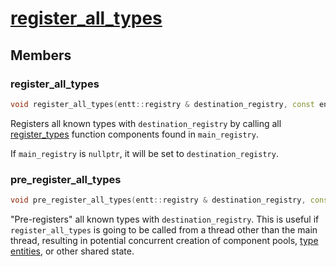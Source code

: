 # [register_all_types](register_all_types.hpp)

## Members

### register_all_types

```cpp
void register_all_types(entt::registry & destination_registry, const entt::registry * main_registry = nullptr) noexcept;
```

Registers all known types with `destination_registry` by calling all [register_types](../functions/register_types.md) function components found in `main_registry`.

If `main_registry` is `nullptr`, it will be set to `destination_registry`.

### pre_register_all_types

```cpp
void pre_register_all_types(entt::registry & destination_registry, const entt::registry * main_registry = nullptr) noexcept;
```

"Pre-registers" all known types with `destination_registry`. This is useful if `register_all_types` is going to be called from a thread other than the main thread, resulting in potential concurrent creation of component pools, [type entities](type_helper.md), or other shared state.